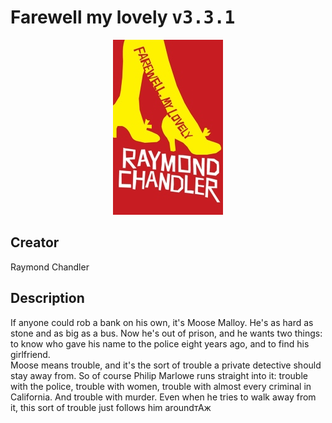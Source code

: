 
# Farewell my lovely <kbd>v3.3.1</kbd>

<center>
  <img src="./cover-1024.jpg"/>
</center>

## Creator
Raymond Chandler

## Description
If anyone could rob a bank on his own, it's Moose Malloy. He's as hard as stone and as big as a bus. Now he's out of prison, and he wants two things: to know who gave his name to the police eight years ago, and to find his girlfriend.<br> Moose means trouble, and it's the sort of trouble a private detective should stay away from. So of course Philip Marlowe runs straight into it: trouble with the police, trouble with women, trouble with almost every criminal in California. And trouble with murder. Even when he tries to walk away from it, this sort of trouble just follows him aroundтАж
